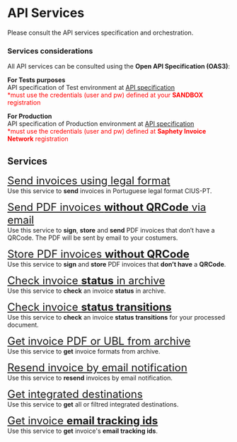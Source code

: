 # API Services
Please consult the API services specification and orchestration.

### Services considerations
All API services can be consulted using the **Open API Specification (OAS3)**:

**For Tests purposes**<br>
API specification of Test environment at [API specification](https://dcn-solution.saphety.com/Dcn.Sandbox.WebApi/api/index.html)<br>
<font color=red>\*must use the credentials (user and pw) defined at your **SANDBOX** registration</font>

**For Production**<br>
API specification of Production environment at [API specification](https://dcn-solution.saphety.com/Dcn.Business.WebApi/api/index.html)<br>
<font color=red>\*must use the credentials (user and pw) defined at **Saphety Invoice Network** registration</font>

## Services
<font size="5">[Send invoices using legal format](../notebooks/country-format-async-request.ipynb)</font><br>
Use this service to **send** invoices in Portuguese legal format CIUS-PT.

<font size="5">[Send PDF invoices **without QRCode** via email](../notebooks/pdf-async-request.ipynb)</font><br>
Use this service to **sign**, **store** and **send** PDF invoices that don’t have a QRCode.
The PDF will be sent by email to your costumers.

<font size="5">[Store PDF invoices **without QRCode**](../notebooks/pdf-async-request-store-only.ipynb)</font><br>
Use this service to **sign** and **store** PDF invoices that **don’t have** a **QRCode**.

<font size="5">[Check invoice **status** in archive](../notebooks/get-document.ipynb)</font><br>
Use this service to **check** an invoice **status** in archive.

<font size="5">[Check invoice **status transitions** ](../notebooks/get-document-status-transitions.ipynb)</font><br>
Use this service to **check** an invoice **status transitions** for your processed document.

<font size="5">[Get invoice PDF or UBL from archive](../notebooks/get-document-formats.ipynb)</font><br>
Use this service to **get** invoice formats from archive.

<font size="5">[Resend invoice by email notification](../notebooks/sent-notifications.ipynb)</font><br>
Use this service to **resend** invoices by email notification.

<font size="5">[Get integrated destinations](../notebooks/get-destinations.ipynb)</font><br>
Use this service to **get** all or filtred integrated destinations.

<font size="5">[Get invoice **email tracking ids**](../notebooks/get-destinations.ipynb)</font><br>
Use this service to **get** invoice's **email tracking ids**.